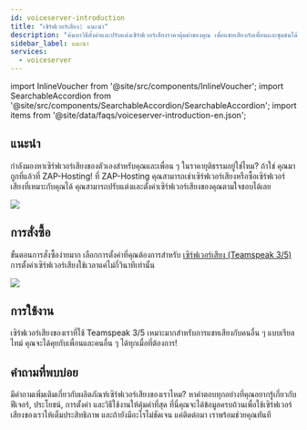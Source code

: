 ```yaml
---
id: voiceserver-introduction
title: "เซิร์ฟเวอร์เสียง: แนะนำ"
description: "ค้นหาวิธีตั้งค่าและปรับแต่งเซิร์ฟเวอร์เสียงราคาคุ้มค่าของคุณ เพื่อแชทเสียงกับเพื่อนและชุมชนได้อย่างลื่นไหล → เรียนรู้เพิ่มเติมตอนนี้"
sidebar_label: แนะนำ
services:
  - voiceserver
---
```


import InlineVoucher from '@site/src/components/InlineVoucher';
import SearchableAccordion from '@site/src/components/SearchableAccordion/SearchableAccordion';
import items from '@site/data/faqs/voiceserver-introduction-en.json';

## แนะนำ
กำลังมองหาเซิร์ฟเวอร์เสียงของตัวเองสำหรับคุณและเพื่อน ๆ ในราคายุติธรรมอยู่ใช่ไหม? ถ้าใช่ คุณมาถูกที่แล้วที่ ZAP-Hosting! ที่ ZAP-Hosting คุณสามารถเช่าเซิร์ฟเวอร์เสียงหรือซื้อเซิร์ฟเวอร์เสียงที่เหมาะกับคุณได้ คุณสามารถปรับแต่งและตั้งค่าเซิร์ฟเวอร์เสียงของคุณตามใจชอบได้เลย

![](https://screensaver01.zap-hosting.com/index.php/s/djFp86XmJBNsG3D/preview)

<InlineVoucher />

## การสั่งซื้อ
ขั้นตอนการสั่งซื้อง่ายมาก เลือกการตั้งค่าที่คุณต้องการสำหรับ [เซิร์ฟเวอร์เสียง (Teamspeak 3/5)](https://zap-hosting.com/en/shop/product/teamspeak3-server/) การตั้งค่าเซิร์ฟเวอร์เสียงใช้เวลาแค่ไม่กี่วินาทีเท่านั้น

![](https://screensaver01.zap-hosting.com/index.php/s/tKbF8JrHTw6cGMn/preview)

## การใช้งาน
เซิร์ฟเวอร์เสียงของเราที่ใช้ Teamspeak 3/5 เหมาะมากสำหรับการแชทเสียงกับคนอื่น ๆ แบบเรียลไทม์ คุณจะได้คุยกับเพื่อนและคนอื่น ๆ ได้ทุกเมื่อที่ต้องการ!

## คำถามที่พบบ่อย
มีคำถามเพิ่มเติมเกี่ยวกับผลิตภัณฑ์เซิร์ฟเวอร์เสียงของเราไหม? หาคำตอบทุกอย่างที่คุณอยากรู้เกี่ยวกับฟีเจอร์, ประโยชน์, การตั้งค่า และวิธีใช้งานให้คุ้มค่าที่สุด ที่นี่คุณจะได้ข้อมูลครบถ้วนเพื่อใช้เซิร์ฟเวอร์เสียงของเราให้เต็มประสิทธิภาพ และถ้ายังมีอะไรไม่ชัดเจน แค่ติดต่อมา เราพร้อมช่วยคุณทันที
<SearchableAccordion items={items} />

<InlineVoucher />